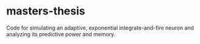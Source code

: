 masters-thesis
==============

Code for simulating an adaptive, exponential integrate-and-fire neuron and analyzing its predictive power and memory.